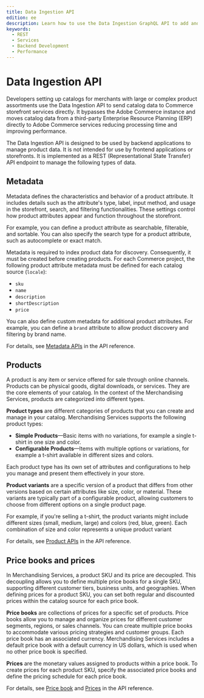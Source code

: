 ```yaml
---
title: Data Ingestion API
edition: ee
description: Learn how to use the Data Ingestion GraphQL API to add and manage product data using the composable catalog data model.
keywords:
  - REST
  - Services
  - Backend Development
  - Performance
---
```


# Data Ingestion API

Developers setting up catalogs for merchants with large or complex product assortments use the Data Ingestion API to send catalog data to Commerce storefront services directly. It bypasses the Adobe Commerce instance and moves catalog data from a third-party Enterprise Resource Planning (ERP) directly to Adobe Commerce services reducing processing time and improving performance.

The Data Ingestion API is designed to be used by backend applications to manage product data. It is not intended for use by frontend applications or storefronts. It is implemented as a REST (Representational State Transfer) API endpoint to manage the following types of data.

## Metadata

Metadata defines the characteristics and behavior of a product attribute. It includes details such as the attribute's type, label, input method, and usage in the storefront, search, and filtering functionalities. These settings control how product attributes appear and function throughout the storefront.

For example, you can define a product attribute as searchable, filterable, and sortable. You can also specify the search type for a product attribute, such as autocomplete or exact match.

Metadata is required to index product data for discovery. Consequently, it must be created before creating products. For each Commerce project, the following product attribute metadata must be defined for each catalog source (`locale`):

- `sku`
- `name`
- `description`
- `shortDescription`
- `price`

You can also define custom metadata for additional product attributes. For example, you can define a `brand` attribute to allow product discovery and filtering by brand name.

For details, see [Metadata APIs](https://developer-stage.adobe.com/commerce/services/composable-catalog/data-ingestion/api-reference/#tag/Metadata) in the API reference.

## Products

A product is any item or service offered for sale through online channels. Products can be physical goods, digital downloads, or services. They are the core elements of your catalog. In the context of the Merchandising Services, products are categorized into different types.

**Product types** are different categories of products that you can create and manage in your catalog. Merchandising Services supports the following product types:

  - **Simple Products**—Basic items with no variations, for example a single t-shirt in one size and color.
  - **Configurable Products**—Items with multiple options or variations, for example a t-shirt available in different sizes and colors.

Each product type has its own set of attributes and configurations to help you manage and present them effectively in your store.

**Product variants** are a specific version of a product that differs from other versions based on certain attributes like size, color, or material. These variants are typically part of a configurable product, allowing customers to choose from different options on a single product page.

For example, if you're selling a t-shirt, the product variants might include different sizes (small, medium, large) and colors (red, blue, green). Each combination of size and color represents a unique product variant

For details, see [Product APIs](https://developer-stage.adobe.com/commerce/services/composable-catalog/data-ingestion/api-reference/#tag/Products) in the API reference.

## Price books and prices

In Merchandising Services, a product SKU and its price are decoupled. This decoupling allows you to define multiple price books for a single SKU, supporting different customer tiers, business units, and geographies. When defining prices for a product SKU, you can set both regular and discounted prices within the catalog source for each price book.

**Price books** are collections of prices for a specific set of products. Price books allow you to manage and organize prices for different customer segments, regions, or sales channels. You can create multiple price books to accommodate various pricing strategies and customer groups. Each price book has an associated currency. Merchandising Services includes a default price book with a default currency in US dollars, which is used when no other price book is specified.

**Prices** are the monetary values assigned to products within a price book. To create prices for each product SKU, specify the associated price books and define the pricing schedule for each price book.

For details, see [Price book](https://developer-stage.adobe.com/commerce/services/composable-catalog/data-ingestion/api-reference/#tag/Price-Books) and [Prices](https://developer-stage.adobe.com/commerce/services/composable-catalog/data-ingestion/api-reference/#tag/Price-Books) in the API reference.
